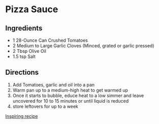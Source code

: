 # Pizza Sauce

## Ingredients

* 1 28-Ounce Can Crushed Tomatoes
* 2 Medium to Large Garlic Cloves (Minced, grated or garlic pressed)
* 2 Tbsp Olive Oil
* 1.5 tsp Salt

## Directions

1. Add Tomatoes, garlic and oil into a pan
2. Warm pan up to a medium-high heat to get warmed up
3. Once it starts to bubble, educe heat to a low simmer and leave uncovered for 10 to 15 minutes or until liquid is reduced
4. store leftovers for up to a week


[Inspiring recipe](https://www.bonappetit.com/recipe/red-sauce-for-pizza)
